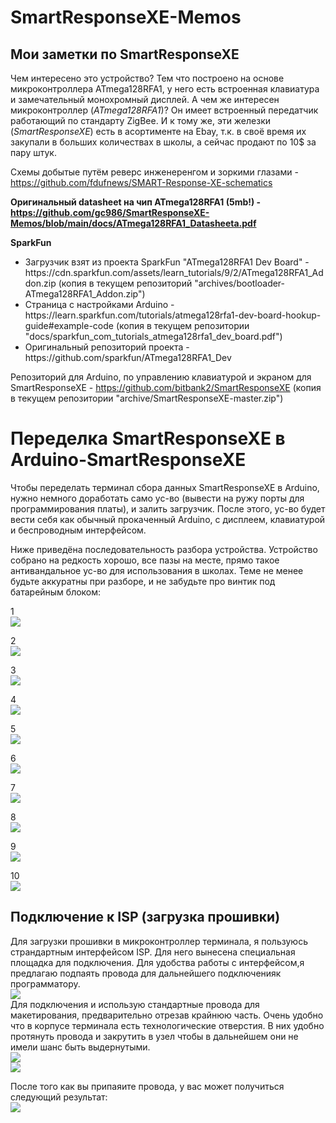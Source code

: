 # SmartResponseXE-Memos
<h2>Мои заметки по SmartResponseXE</h2>

Чем интересено это устройство? Тем что построено на основе микроконтроллера ATmega128RFA1, у него есть встроенная клавиатура и замечательный монохромный дисплей. А чем же интересен микроконтроллер (<i>ATmega128RFA1</i>)? Он имеет встроенный передатчик работающий по стандарту ZigBee. И к тому же, эти железки (<i>SmartResponseXE</i>) есть в асортименте на Ebay, т.к. в своё время их закупали в больших количествах в школы, а сейчас продают по 10$ за пару штук.


Схемы добытые путём реверс инженеренгом и зоркими глазами - https://github.com/fdufnews/SMART-Response-XE-schematics

<b>Оригинальный datasheet на чип ATmega128RFA1 (5mb!) - https://github.com/gc986/SmartResponseXE-Memos/blob/main/docs/ATmega128RFA1_Datasheeta.pdf</b>

<b>SparkFun</b>
<ul>
  <li>Загрузчик взят из проекта SparkFun "ATmega128RFA1 Dev Board" - https://cdn.sparkfun.com/assets/learn_tutorials/9/2/ATmega128RFA1_Addon.zip
  (копия в текущем репозиторий "archives/bootloader-ATmega128RFA1_Addon.zip")</li>
  <li>Страница с настройками Arduino - https://learn.sparkfun.com/tutorials/atmega128rfa1-dev-board-hookup-guide#example-code
  (копия в текущем репозитории "docs/sparkfun_com_tutorials_atmega128rfa1_dev_board.pdf")</li>
  <li>Оригинальный репозиторий проекта - https://github.com/sparkfun/ATmega128RFA1_Dev</li>
</ul>


Репозиторий для Arduino, по управлению клавиатурой и экраном для SmartResponseXE - https://github.com/bitbank2/SmartResponseXE
(копия в текущем репозитории "archive/SmartResponseXE-master.zip")

<h1>Переделка SmartResponseXE в Arduino-SmartResponseXE</h1>
Чтобы переделать терминал сбора данных SmartResponseXE в Arduino, нужно немного доработать само ус-во (вывести на ружу порты для программирования платы), и залить загрузчик. После этого, ус-во будет вести себя как обычный прокаченный Arduino, с дисплеем, клавиатурой и беспроводным интерфейсом.

Ниже приведёна последовательность разбора устройства. Устройство собрано на редкость хорошо, все пазы на месте, прямо такое антивандальное ус-во для использования в школах. Теме не менее будьте аккуратны при разборе, и не забудьте про винтик под батарейным блоком:


1<br>
<img src="https://github.com/gc986/SmartResponseXE-Memos/blob/main/images/disassembling-1.jpg">

2<br>
<img src="https://github.com/gc986/SmartResponseXE-Memos/blob/main/images/disassembling-2.jpg">

3<br>
<img src="https://github.com/gc986/SmartResponseXE-Memos/blob/main/images/disassembling-3.jpg">

4<br>
<img src="https://github.com/gc986/SmartResponseXE-Memos/blob/main/images/disassembling-4.jpg">

5<br>
<img src="https://github.com/gc986/SmartResponseXE-Memos/blob/main/images/disassembling-5.jpg">

6<br>
<img src="https://github.com/gc986/SmartResponseXE-Memos/blob/main/images/disassembling-6.jpg">

7<br>
<img src="https://github.com/gc986/SmartResponseXE-Memos/blob/main/images/disassembling-7.jpg">

8<br>
<img src="https://github.com/gc986/SmartResponseXE-Memos/blob/main/images/disassembling-8.jpg">

9<br>
<img src="https://github.com/gc986/SmartResponseXE-Memos/blob/main/images/disassembling-9.jpg">

10<br>
<img src="https://github.com/gc986/SmartResponseXE-Memos/blob/main/images/disassembling-10.jpg">


<h2>Подключение к ISP (загрузка прошивки)</h2>
Для загрузки прошивки в микроконтроллер терминала, я пользуюсь страндартным интерфейсом ISP. Для него вынесена специальная площадка для подключения. Для удобства работы с интерфейсом,я предлагаю подпаять провода для дальнейшего подключенияк программатору.
<br>
<img src="https://github.com/gc986/SmartResponseXE-Memos/blob/main/images/ISP-0.jpg">

<br>
Для подключения и использую стандартные провода для макетирования, предварительно отрезав крайнюю часть. Очень удобно что в корпусе терминала есть технологические отверстия. В них удобно протянуть провода и закрутить в узел чтобы в дальнейшем они не имели шанс быть выдернутыми.
<br>
<img src="https://github.com/gc986/SmartResponseXE-Memos/blob/main/images/ISP-1.jpg">
<br>
<img src="https://github.com/gc986/SmartResponseXE-Memos/blob/main/images/ISP-2.jpg">


После того как вы припаяите провода, у вас может получиться следующий результат:
<br>
<img src="https://github.com/gc986/SmartResponseXE-Memos/blob/main/images/ISP-3.jpg">


